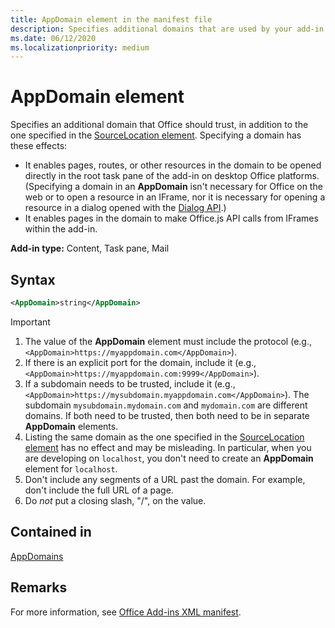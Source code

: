 ```yaml
---
title: AppDomain element in the manifest file
description: Specifies additional domains that are used by your add-in and should be trusted by Office.
ms.date: 06/12/2020
ms.localizationpriority: medium
---
```


# AppDomain element

Specifies an additional domain that Office should trust, in addition to the one specified in the [SourceLocation element](sourcelocation.md). Specifying a domain has these effects:

- It enables pages, routes, or other resources in the domain to be opened directly in the root task pane of the add-in on desktop Office platforms. (Specifying a domain in an **AppDomain** isn't necessary for Office on the web or to open a resource in an IFrame, nor it is necessary for opening a resource in a dialog opened with the [Dialog API](/office/dev/add-ins/develop/dialog-api-in-office-add-ins).)
- It enables pages in the domain to make Office.js API calls from IFrames within the add-in.

**Add-in type:** Content, Task pane, Mail

## Syntax

```XML
<AppDomain>string</AppDomain>
```

> [!IMPORTANT]
> 1. The value of the **AppDomain** element must include the protocol (e.g., `<AppDomain>https://myappdomain.com</AppDomain>`).
> 2. If there is an explicit port for the domain, include it (e.g.,`<AppDomain>https://myappdomain.com:9999</AppDomain>`).
> 3. If a subdomain needs to be trusted, include it (e.g.,`<AppDomain>https://mysubdomain.myappdomain.com</AppDomain>`). The subdomain `mysubdomain.mydomain.com` and `mydomain.com` are different domains. If both need to be trusted, then both need to be in separate **AppDomain** elements.
> 4. Listing the same domain as the one specified in the [SourceLocation element](sourcelocation.md) has no effect and may be misleading. In particular, when you are developing on `localhost`, you don't need to create an **AppDomain** element for `localhost`.
> 5. Don't include any segments of a URL past the domain. For example, don't include the full URL of a page.
> 6. Do *not* put a closing slash, "/", on the value.

## Contained in

[AppDomains](appdomains.md)

## Remarks

For more information, see [Office Add-ins XML manifest](/office/dev/add-ins/develop/add-in-manifests).

